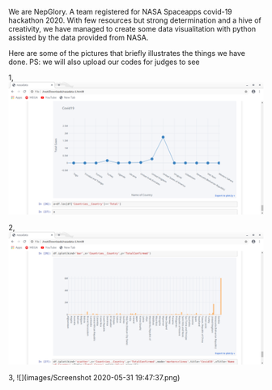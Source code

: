 
We are NepGlory. A team registered for NASA Spaceapps covid-19 hackathon 2020. With few resources but strong determination and a hive of creativity, we have managed to create some data visualitation with python assisted by the data provided from NASA.

Here are some of the pictures that briefly illustrates the things we have done.
PS: we will also upload our codes for judges to see

1,
![](images/ayush2.png)

2,
![](images/ayush.png)

3,
![](images/Screenshot 2020-05-31 19:47:37.png)
